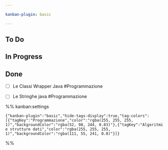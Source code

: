 ```yaml
---

kanban-plugin: basic

---
```


## To Do



## In Progress



## Done

- [ ] Le Classi Wrapper Java #Programmazione
- [ ] Le Stringhe java #Programmazione




%% kanban:settings
```
{"kanban-plugin":"basic","hide-tags-display":true,"tag-colors":[{"tagKey":"Programmazione","color":"rgba(255, 255, 255, 1)","backgroundColor":"rgba(52, 98, 244, 0.83)"},{"tagKey":"Algoritmi e strutture dati","color":"rgba(255, 255, 255, 1)","backgroundColor":"rgba(111, 55, 241, 0.8)"}]}
```
%%